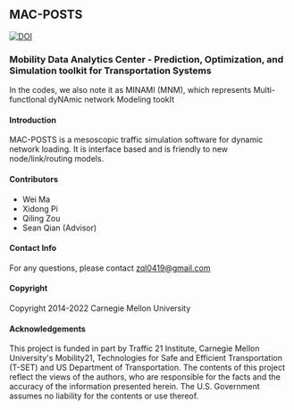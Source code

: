 ## MAC-POSTS

[![DOI](https://zenodo.org/badge/52655219.svg)](https://zenodo.org/badge/latestdoi/52655219)

### Mobility Data Analytics Center - Prediction, Optimization, and Simulation toolkit for Transportation Systems

In the codes, we also note it as MINAMI (MNM), which represents Multi-functIonal dyNAmic network Modeling tookIt

#### Introduction

MAC-POSTS is a mesoscopic traffic simulation software for dynamic network loading. It is interface based and is friendly to new node/link/routing models.

#### Contributors

- Wei Ma
- Xidong Pi
- Qiling Zou
- Sean Qian (Advisor)

#### Contact Info

For any questions, please contact zql0419@gmail.com

#### Copyright

Copyright 2014-2022 Carnegie Mellon University

#### Acknowledgements
This project is funded in part by Traffic 21 Institute, Carnegie Mellon University's Mobility21, Technologies for Safe and Efficient Transportation (T-SET) and US Department of Transportation. The contents of this project reflect the views of the authors, who are responsible for the facts and the accuracy of the information presented herein. The U.S. Government assumes no liability for the contents or use thereof.
